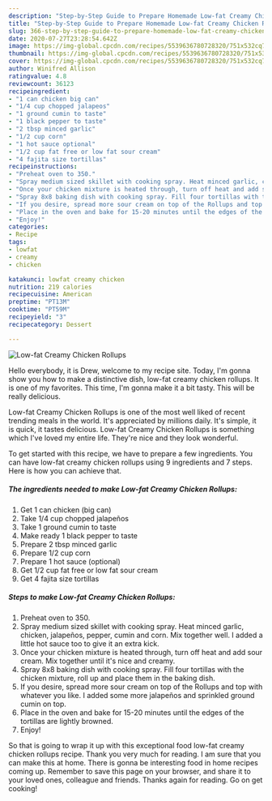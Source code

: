 ```yaml
---
description: "Step-by-Step Guide to Prepare Homemade Low-fat Creamy Chicken Rollups"
title: "Step-by-Step Guide to Prepare Homemade Low-fat Creamy Chicken Rollups"
slug: 366-step-by-step-guide-to-prepare-homemade-low-fat-creamy-chicken-rollups
date: 2020-07-27T23:28:54.642Z
image: https://img-global.cpcdn.com/recipes/5539636780728320/751x532cq70/low-fat-creamy-chicken-rollups-recipe-main-photo.jpg
thumbnail: https://img-global.cpcdn.com/recipes/5539636780728320/751x532cq70/low-fat-creamy-chicken-rollups-recipe-main-photo.jpg
cover: https://img-global.cpcdn.com/recipes/5539636780728320/751x532cq70/low-fat-creamy-chicken-rollups-recipe-main-photo.jpg
author: Winifred Allison
ratingvalue: 4.8
reviewcount: 36123
recipeingredient:
- "1 can chicken big can"
- "1/4 cup chopped jalapeos"
- "1 ground cumin to taste"
- "1 black pepper to taste"
- "2 tbsp minced garlic"
- "1/2 cup corn"
- "1 hot sauce optional"
- "1/2 cup fat free or low fat sour cream"
- "4 fajita size tortillas"
recipeinstructions:
- "Preheat oven to 350."
- "Spray medium sized skillet with cooking spray. Heat minced garlic, chicken, jalapeños, pepper, cumin and corn. Mix together well. I added a little hot sauce too to give it an extra kick."
- "Once your chicken mixture is heated through, turn off heat and add sour cream. Mix together until it&#39;s nice and creamy."
- "Spray 8x8 baking dish with cooking spray. Fill four tortillas with the chicken mixture, roll up and place them in the baking dish."
- "If you desire, spread more sour cream on top of the Rollups and top with whatever you like. I added some more jalapeños and sprinkled ground cumin on top."
- "Place in the oven and bake for 15-20 minutes until the edges of the tortillas are lightly browned."
- "Enjoy!"
categories:
- Recipe
tags:
- lowfat
- creamy
- chicken

katakunci: lowfat creamy chicken 
nutrition: 219 calories
recipecuisine: American
preptime: "PT13M"
cooktime: "PT59M"
recipeyield: "3"
recipecategory: Dessert

---
```



![Low-fat Creamy Chicken Rollups](https://img-global.cpcdn.com/recipes/5539636780728320/751x532cq70/low-fat-creamy-chicken-rollups-recipe-main-photo.jpg)

Hello everybody, it is Drew, welcome to my recipe site. Today, I'm gonna show you how to make a distinctive dish, low-fat creamy chicken rollups. It is one of my favorites. This time, I'm gonna make it a bit tasty. This will be really delicious.



Low-fat Creamy Chicken Rollups is one of the most well liked of recent trending meals in the world. It's appreciated by millions daily. It's simple, it is quick, it tastes delicious. Low-fat Creamy Chicken Rollups is something which I've loved my entire life. They're nice and they look wonderful.


To get started with this recipe, we have to prepare a few ingredients. You can have low-fat creamy chicken rollups using 9 ingredients and 7 steps. Here is how you can achieve that.

<!--inarticleads1-->

##### The ingredients needed to make Low-fat Creamy Chicken Rollups:

1. Get 1 can chicken (big can)
1. Take 1/4 cup chopped jalapeños
1. Take 1 ground cumin to taste
1. Make ready 1 black pepper to taste
1. Prepare 2 tbsp minced garlic
1. Prepare 1/2 cup corn
1. Prepare 1 hot sauce (optional)
1. Get 1/2 cup fat free or low fat sour cream
1. Get 4 fajita size tortillas




<!--inarticleads2-->

##### Steps to make Low-fat Creamy Chicken Rollups:

1. Preheat oven to 350.
1. Spray medium sized skillet with cooking spray. Heat minced garlic, chicken, jalapeños, pepper, cumin and corn. Mix together well. I added a little hot sauce too to give it an extra kick.
1. Once your chicken mixture is heated through, turn off heat and add sour cream. Mix together until it&#39;s nice and creamy.
1. Spray 8x8 baking dish with cooking spray. Fill four tortillas with the chicken mixture, roll up and place them in the baking dish.
1. If you desire, spread more sour cream on top of the Rollups and top with whatever you like. I added some more jalapeños and sprinkled ground cumin on top.
1. Place in the oven and bake for 15-20 minutes until the edges of the tortillas are lightly browned.
1. Enjoy!




So that is going to wrap it up with this exceptional food low-fat creamy chicken rollups recipe. Thank you very much for reading. I am sure that you can make this at home. There is gonna be interesting food in home recipes coming up. Remember to save this page on your browser, and share it to your loved ones, colleague and friends. Thanks again for reading. Go on get cooking!
